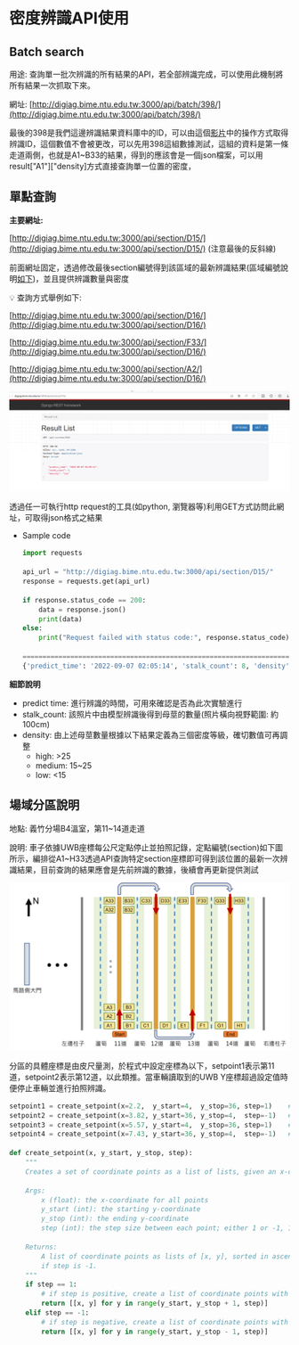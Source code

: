 # 密度辨識API使用

## Batch search

用途: 查詢單一批次辨識的所有結果的API，若全部辨識完成，可以使用此機制將所有結果一次抓取下來。

網址: [http://digiag.bime.ntu.edu.tw:3000/api/batch/398/](http://digiag.bime.ntu.edu.tw:3000/api/batch/398/)

最後的398是我們這邊辨識結果資料庫中的ID，可以由這個[影片](https://www.notion.so/API-To-f7777b9e82334f58829aa63ef85bbfcc?pvs=21)中的操作方式取得辨識ID，這個數值不會被更改，可以先用398這組數據測試，這組的資料是第一條走道兩側，也就是A1~B33的結果，得到的應該會是一個json檔案，可以用result["A1"]["density]方式直接查詢單一位置的密度，

## 單點查詢

**主要網址:**

[http://digiag.bime.ntu.edu.tw:3000/api/section/D15/](http://digiag.bime.ntu.edu.tw:3000/api/section/D15/)
  (注意最後的反斜線)

前面網址固定，透過修改最後section編號得到該區域的最新辨識結果(區域編號說明[如下](readme_imgs/section.png))，並且提供辨識數量與密度


💡 查詢方式舉例如下:

[http://digiag.bime.ntu.edu.tw:3000/api/section/D16/](http://digiag.bime.ntu.edu.tw:3000/api/section/D16/)

[http://digiag.bime.ntu.edu.tw:3000/api/section/F33/](http://digiag.bime.ntu.edu.tw:3000/api/section/D16/)

[http://digiag.bime.ntu.edu.tw:3000/api/section/A2/](http://digiag.bime.ntu.edu.tw:3000/api/section/D16/)


![Untitled](readme_imgs/search.png)

透過任一可執行http request的工具(如python, 瀏覽器等)利用GET方式訪問此網址，可取得json格式之結果

- Sample code

    ```python
    import requests

    api_url = "http://digiag.bime.ntu.edu.tw:3000/api/section/D15/"
    response = requests.get(api_url)

    if response.status_code == 200:
        data = response.json()
        print(data)
    else:
        print("Request failed with status code:", response.status_code)

    =======================================================================
    {'predict_time': '2022-09-07 02:05:14', 'stalk_count': 8, 'density': 'low'}
    ```


**細節說明**

- predict time: 進行辨識的時間，可用來確認是否為此次實驗進行
- stalk_count: 該照片中由模型辨識後得到母莖的數量(照片橫向視野範圍: 約100cm)
- density: 由上述母莖數量根據以下結果定義為三個密度等級，確切數值可再調整
    - high: >25
    - medium: 15~25
    - low: <15

## 場域分區說明

地點: 義竹分場B4溫室，第11~14道走道

說明: 車子依據UWB座標每公尺定點停止並拍照記錄，定點編號(section)如下圖所示，編排從A1~H33透過API查詢特定section座標即可得到該位置的最新一次辨識結果，目前查詢的結果應會是先前辨識的數據，後續會再更新提供測試

![圖片6.png](readme_imgs/section.png)

分區的具體座標是由皮尺量測，於程式中設定座標為以下，setpoint1表示第11道，setpoint2表示第12道，以此類推。當車輛讀取到的UWB Y座標超過設定值時便停止車輛並進行拍照辨識。

```python
setpoint1 = create_setpoint(x=2.2,  y_start=4,  y_stop=36, step=1)    # [[2.2,4],   [2.2,5],   ... [2.2,36]]
setpoint2 = create_setpoint(x=3.82, y_start=36, y_stop=4,  step=-1)   # [[3.82,36], [3.82,35], ... [3.82,4]]
setpoint3 = create_setpoint(x=5.57, y_start=4,  y_stop=36, step=1)    # [[5.57,4],  [5.57,5],  ... [5.57,36]]
setpoint4 = create_setpoint(x=7.43, y_start=36, y_stop=4,  step=-1)   # [[7.43,36], [7.43,35], ... [7.43,4]]

def create_setpoint(x, y_start, y_stop, step):
    """
    Creates a set of coordinate points as a list of lists, given an x-coordinate and a range of y-coordinates.

    Args:
        x (float): the x-coordinate for all points
        y_start (int): the starting y-coordinate
        y_stop (int): the ending y-coordinate
        step (int): the step size between each point; either 1 or -1, 1 for forward, -1 for inverse.

    Returns:
        A list of coordinate points as lists of [x, y], sorted in ascending order if step is 1, or in descending order
        if step is -1.
    """
    if step == 1:
        # if step is positive, create a list of coordinate points with y-coordinates in ascending order
        return [[x, y] for y in range(y_start, y_stop + 1, step)]
    elif step == -1:
        # if step is negative, create a list of coordinate points with y-coordinates in descending order
        return [[x, y] for y in range(y_start, y_stop - 1, step)]
```